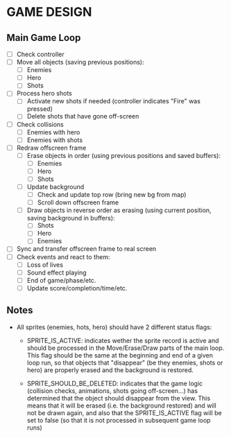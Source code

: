 # GAME DESIGN

## Main Game Loop

- [ ] Check controller
- [ ] Move all objects (saving previous positions):
  - [ ] Enemies
  - [ ] Hero
  - [ ] Shots
- [ ] Process hero shots
  - [ ] Activate new shots if needed (controller indicates "Fire" was pressed)
  - [ ] Delete shots that have gone off-screen
- [ ] Check collisions
  - [ ] Enemies with hero
  - [ ] Enemies with shots
- [ ] Redraw offscreen frame
  - [ ] Erase objects in order (using previous positions and saved buffers):
    - [ ] Enemies
    - [ ] Hero
    - [ ] Shots
  - [ ] Update background
    - [ ] Check and update top row (bring new bg from map)
    - [ ] Scroll down offscreen frame
  - [ ] Draw objects in reverse order as erasing (using current position, saving background in buffers):
    - [ ] Shots
    - [ ] Hero
    - [ ] Enemies
- [ ] Sync and transfer offscreen frame to real screen
- [ ] Check events and react to them:
  - [ ] Loss of lives
  - [ ] Sound effect playing
  - [ ] End of game/phase/etc.
  - [ ] Update score/completion/time/etc.

## Notes

- All sprites (enemies, hots, hero) should have 2 different status flags:

  - SPRITE_IS_ACTIVE: indicates wether the sprite record is active and should be processed in the Move/Erase/Draw parts of the main loop. This flag should be the same at the beginning and end of a given loop run, so that objects that "disappear" (be they enemies, shots or hero) are properly erased and the background is restored.

  - SPRITE_SHOULD_BE_DELETED: indicates that the game logic (collision checks, animations, shots going off-screen...) has determined that the object should disappear from the view. This means that it will be erased (i.e. the background restored) and will not be drawn again, and also that the SPRITE_IS_ACTIVE flag will be set to false (so that it is not processed in subsequent game loop runs)
